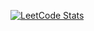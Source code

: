 [![LeetCode Stats](https://leetcard.jacoblin.cool/hundong2?theme=unicorn&extension=activity)](https://leetcard.jacoblin.cool/hundong2?theme=unicorn&extension=activity)
